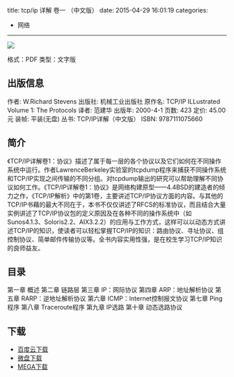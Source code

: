 title: tcp/ip 详解 卷一 （中文版）
date: 2015-04-29 16:01:19
categories:
  - 网络
---

![](http://img5.douban.com/lpic/s1543906.jpg)

格式：PDF
类型：文字版

<!--more-->

## 出版信息 ##

作者: W.Richard Stevens 
出版社: 机械工业出版社
原作名: TCP/IP ILLustrated Volume 1: The Protocols
译者: 范建华 
出版年: 2000-4-1
页数: 423
定价: 45.00元
装帧: 平装(无盘)
丛书: TCP/IP详解（中文版）
ISBN: 9787111075660

## 简介 ##

《TCP/IP详解卷1：协议》描述了属于每一层的各个协议以及它们如何在不同操作系统中运行。作者LawrenceBerkeley实验室的tcpdump程序来捕获不同操作系统和TCP/IP实现之间传输的不同分组。对tcpdump输出的研究可以帮助理解不同协议如何工作。《TCP/IP详解卷1：协议》是网络构建原型——4.4BSD的建造者的倾力之作，《TCP/IP解析》中的第1卷，主要讲述TCP/IP协议方面的内容。与其他的TCP/IP书藉的最大不同在于，本书不仅仅讲述了RFCS的标准协议，而且结合大量实例讲述了TCP/IP协议包的定义原因及在各种不同的操作系统中（如Sunos4.1.3、Soloris2.2、AIX3.2.2）的应用与工作方式，这样可以以动态方式讲述TCP/IP的知识，使读者可以轻松掌握TCP/IP的知识：路由协议、寻址协议、组控制协议、简单邮件传输协议等。全书内容实用性强，是在校生学习TCP/IP知识的良师益友。

## 目录 ##

第一章 概述
第二章 链路层
第三章 IP：网际协议
第四章 ARP：地址解析协议
第五章 RARP：逆地址解析协议
第六章 ICMP：Internet控制报文协议
第七章 Ping程序
第八章 Traceroute程序
第九章 IP选路
第十章 动态选路协议

## 下载 ##

* [百度云下载](http://pan.baidu.com/s/1sjma5Ut)
* [微盘下载](http://vdisk.weibo.com/s/aADaW4YROTBaD)
* [MEGA下载](https://mega.co.nz/#!3I9xTBAY!KWWeLIEdRbxWeKFPFv-zrx3doS0yXkcsp1xcNygc8Y0)
